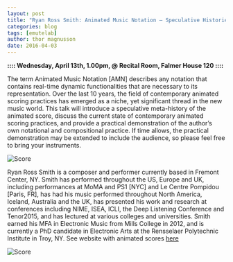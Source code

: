 ```yaml
---
layout: post
title: "Ryan Ross Smith: Animated Music Notation – Speculative Histories and Practical Demonstrations"
categories: blog
tags: [emutelab]
author: thor magnusson
date: 2016-04-03
---
```


**:::: Wednesday, April 13th, 1.00pm, @ Recital Room, Falmer House 120 ::::**

The term Animated Music Notation [AMN] describes any notation that contains real-time dynamic functionalities that are necessary to its representation. Over the last 10 years, the field of contemporary animated scoring practices has emerged as a niche, yet significant thread in the new music world. This talk will introduce a speculative meta-history of the animated score, discuss the current state of contemporary animated scoring practices, and provide a practical demonstration of the author’s own notational and compositional practice. If time allows, the practical demonstration may be extended to include the audience, so please feel free to bring your instruments.

![Score]( {{site.url}}/img/rrsmithscore.png) 

Ryan Ross Smith is a composer and performer currently based in Fremont Center, NY. Smith has performed throughout the US, Europe and UK, including performances at MoMA and PS1 [NYC] and Le Centre Pompidou [Paris, FR], has had his music performed throughout North America, Iceland, Australia and the UK, has presented his work and research at conferences including NIME, ISEA, ICLI, the Deep Listening Conference and Tenor2015, and has lectured at various colleges and universities. Smith earned his MFA in Electronic Music from Mills College in 2012, and is currently a PhD candidate in Electronic Arts at the Rensselaer Polytechnic Institute in Troy, NY.
See website with animated scores <a href="http://www.ryanrosssmith.com">here</a>

![Score]( {{site.url}}/img/ryanrosssmith.jpg) 
